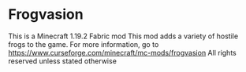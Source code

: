 # Frogvasion
This is a Minecraft 1.19.2 Fabric mod
This mod adds a variety of hostile frogs to the game. 
For more information, go to https://www.curseforge.com/minecraft/mc-mods/frogvasion
All rights reserved unless stated otherwise
